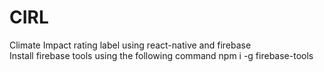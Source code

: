 # CIRL
Climate Impact rating label using react-native and firebase  
Install firebase tools using the following command
npm i -g firebase-tools
